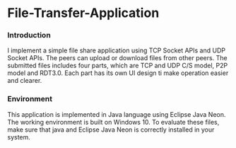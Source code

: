 # File-Transfer-Application
### Introduction

I implement a simple file share application using TCP Socket APIs and UDP Socket APIs.
The peers can upload or download files from other peers. The submitted files includes
four parts, which are TCP and UDP C/S model, P2P model and RDT3.0. Each part has its own UI design ti
make operation easier and clearer.



### Environment

This application is implemented in Java language using Eclipse Java Neon.
The working environment is built on Windows 10. To evaluate these files, make sure
that java and Eclipse Java Neon is correctly installed in your system.